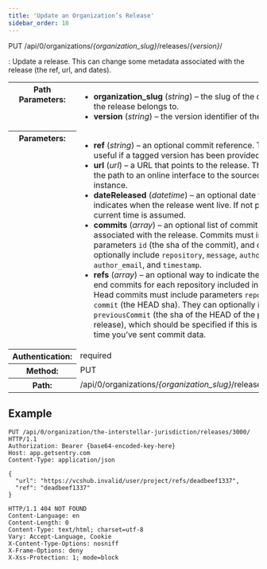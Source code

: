 ```yaml
---
title: 'Update an Organization’s Release'
sidebar_order: 18
---
```


PUT /api/0/organizations/_{organization_slug}_/releases/_{version}_/

: Update a release. This can change some metadata associated with the release (the ref, url, and dates).

  <table class="table"><tbody valign="top"><tr><th>Path Parameters:</th><td><ul><li><strong>organization_slug</strong> (<em>string</em>) – the slug of the organization the release belongs to.</li><li><strong>version</strong> (<em>string</em>) – the version identifier of the release.</li></ul></td></tr><tr><th>Parameters:</th><td><ul><li><strong>ref</strong> (<em>string</em>) – an optional commit reference. This is useful if a tagged version has been provided.</li><li><strong>url</strong> (<em>url</em>) – a URL that points to the release. This can be the path to an online interface to the sourcecode for instance.</li><li><strong>dateReleased</strong> (<em>datetime</em>) – an optional date that indicates when the release went live. If not provided the current time is assumed.</li><li><strong>commits</strong> (<em>array</em>) – an optional list of commit data to be associated with the release. Commits must include parameters <code class="docutils literal">id</code> (the sha of the commit), and can optionally include <code class="docutils literal">repository</code>, <code class="docutils literal">message</code>, <code class="docutils literal">author_name</code>, <code class="docutils literal">author_email</code>, and <code class="docutils literal">timestamp</code>.</li><li><strong>refs</strong> (<em>array</em>) – an optional way to indicate the start and end commits for each repository included in a release. Head commits must include parameters <code class="docutils literal">repository</code> and <code class="docutils literal">commit</code> (the HEAD sha). They can optionally include <code class="docutils literal">previousCommit</code> (the sha of the HEAD of the previous release), which should be specified if this is the first time you’ve sent commit data.</li></ul></td></tr><tr><th>Authentication:</th><td>required</td></tr><tr><th>Method:</th><td>PUT</td></tr><tr><th>Path:</th><td>/api/0/organizations/<em>{organization_slug}</em>/releases/<em>{version}</em>/</td></tr></tbody></table>

## Example

```http
PUT /api/0/organization/the-interstellar-jurisdiction/releases/3000/ HTTP/1.1
Authorization: Bearer {base64-encoded-key-here}
Host: app.getsentry.com
Content-Type: application/json

{
  "url": "https://vcshub.invalid/user/project/refs/deadbeef1337",
  "ref": "deadbeef1337"
}
```

```http
HTTP/1.1 404 NOT FOUND
Content-Language: en
Content-Length: 0
Content-Type: text/html; charset=utf-8
Vary: Accept-Language, Cookie
X-Content-Type-Options: nosniff
X-Frame-Options: deny
X-Xss-Protection: 1; mode=block
```
